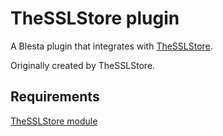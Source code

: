 # TheSSLStore plugin

A Blesta plugin that integrates with [TheSSLStore](https://thesslstore.com/).

Originally created by TheSSLStore.

## Requirements

[TheSSLStore module](https://github.com/blesta/module-thesslstore)

